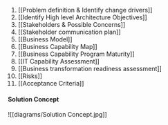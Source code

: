 1. [[Problem definition & Identify change drivers]]
2. [[Identify High level Architecture Objectives]]
3. [[Stakeholders & Possible Concerns]]
4. [[Stakeholder communication plan]]
5. [[Business Model]]
6. [[Business Capability Map]]
7. [[Business Capability Program Maturity]]
8. [[IT Capability Assessment]]
9. [[Business transformation readiness assessment]]
10. [[Risks]]
11. [[Acceptance Criteria]]

#### Solution Concept

![[diagrams/Solution Concept.jpg]]